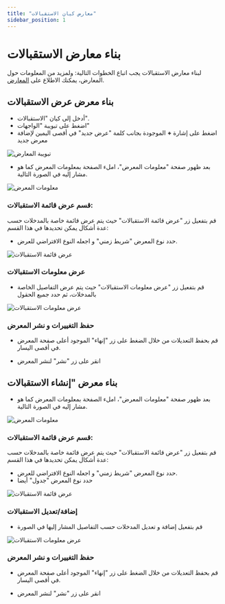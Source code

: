 ```yaml
---
title: "معارض كيان الاستقبالات"
sidebar_position: 1
---
```


# بناء معارض الاستقبالات 
لبناء معارض  الاستقبالات يجب اتباع الخطوات التالية:
ولمزيد من المعلومات حول المعارض، يمكنك الاطلاع على [المعارض](../../../../guide/information-structures-concepts/basic-concepts/views).

## بناء معرض عرض الاستقبالات

- أدخل إلى كيان "الاستقبالات".
- اضغط على تبويبة "الواجهات"
- اضغط على إشارة **+** الموجودة بجانب كلمة "عرض جديد" في أقصى اليمين لإضافة معرض جديد

![تبويبة المعارض](../../../../../../../../static/img/tutorial/recruitment-system/recruitment-system-employees-entity-creating-views(1).png)

- بعد ظهور صفحة "معلومات المعرض"، املء الصفحة بمعلومات المعرض كما هو مشار إليه في الصورة التالية.

![معلومات المعرض](../../../../../../../../static/img/tutorial/recruitment-system/recruitment-system-employees-entity-creating-views(2).png)

### قسم عرض قائمة الاستقبالات:

قم بتفعيل زر "عرض قائمة الاستقبالات" حيث يتم عرض قائمة خاصة بالمدخلات حسب عدة أشكال يمكن تحديدها في هذا القسم:
- حدد نوع المعرض "شريط زمني" و اجعله النوع الافتراضي للعرض.

![عرض قائمة الاستقبالات](../../../../../../../../static/img/tutorial/recruitment-system/recruitment-system-employees-entity-creating-views(4).png)

### عرض معلومات الاستقبالات
- قم بتفعيل زر "عرض معلومات الاستقبالات" حيث يتم عرض التفاصيل الخاصة بالمدخلات، ثم حدد جميع الحقول

![عرض معلومات الاستقبالات](../../../../../../../../static/img/tutorial/recruitment-system/recruitment-system-employees-entity-creating-views(5).png)

### حفظ التغييرات و نشر المعرض

- قم بحفظ التعديلات من خلال الضغط على زر "إنهاء" الموجود أعلى صفحة المعرض في أقصى اليسار.

- انقر على زر "نشر" لنشر المعرض

## بناء معرض "إنشاء الاستقبالات

- بعد ظهور صفحة "معلومات المعرض"، املء الصفحة بمعلومات المعرض كما هو مشار إليه في الصورة التالية.

![معلومات المعرض](../../../../../../../../static/img/tutorial/recruitment-system/recruitment-system-employees-entity-creating-views(6).png)

### قسم عرض قائمة الاستقبالات:

قم بتفعيل زر "عرض قائمة الاستقبالات" حيث يتم عرض قائمة خاصة بالمدخلات حسب عدة أشكال يمكن تحديدها في هذا القسم:
- حدد نوع المعرض "شريط زمني" و اجعله النوع الافتراضي للعرض.
- حدد نوع المعرض "جدول" أيضا

![عرض قائمة الاستقبالات](../../../../../../../../static/img/tutorial/recruitment-system/recruitment-system-employees-entity-creating-views(7).png)


### إضافة/تعديل الاستقبالات
- قم بتفعيل إضافة و تعديل المدخلات حسب التفاصيل المشار إليها في الصورة

![عرض معلومات الاستقبالات](../../../../../../../../static/img/tutorial/recruitment-system/recruitment-system-employees-entity-creating-views(9).png)

### حفظ التغييرات و نشر المعرض

- قم بحفظ التعديلات من خلال الضغط على زر "إنهاء" الموجود أعلى صفحة المعرض في أقصى اليسار.

- انقر على زر "نشر" لنشر المعرض

